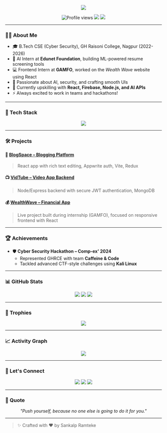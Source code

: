 <!-- Animated Typing Intro -->
<p align="center">
  <img src="https://readme-typing-svg.demolab.com?font=Fira+Code&size=24&pause=1000&center=true&vCenter=true&width=435&lines=Hi+I'm+Sankalp+Ramteke;Cyber+Security+Student+%7C+Frontend+Developer;React+%7C+Tailwind+%7C+Node+%7C+AI+Intern;Hackathon+Enthusiast+%7C+Team+Player" />
</p>

<!-- Visitor Badge and Profile Stats -->
<p align="center">
  <img src="https://komarev.com/ghpvc/?username=sankalpramteke&style=flat-square&color=blue" alt="Profile views" />
  <img src="https://img.shields.io/github/followers/sankalpramteke?style=social" />
  <img src="https://img.shields.io/github/stars/sankalpramteke?style=social" />
</p>

---

### 👨‍💻 About Me

- 🎓 B.Tech CSE (Cyber Security), GH Raisoni College, Nagpur (2022-2026)
- 💼 AI Intern at **Edunet Foundation**, building ML-powered resume screening tools
- 💻 Frontend Intern at **GAMFO**, worked on the *Wealth Wave* website using React
- 🚀 Passionate about AI, security, and crafting smooth UIs
- 🧠 Currently upskilling with **React, Firebase, Node.js, and AI APIs**
- ⚡ Always excited to work in teams and hackathons!

---

### 🚀 Tech Stack

<p align="center">
  <img src="https://skillicons.dev/icons?i=html,css,js,react,tailwind,nodejs,express,py,cpp,c,git,figma,mongodb,firebase,postman" />
</p>

---

### 🛠 Projects

#### 📝 [BlogSpace – Blogging Platform](https://github.com/sankalpramteke/Blogging-Website)
> React app with rich text editing, Appwrite auth, Vite, Redux

#### 📺 [VidTube – Video App Backend](https://github.com/sankalpramteke/vidtube)
> Node/Express backend with secure JWT authentication, MongoDB

#### 💰 [WealthWave – Financial App](https://wealthwavetech.vercel.app/)
> Live project built during internship (GAMFO), focused on responsive frontend with React

---

### 🏆 Achievements

- 🛡 **Cyber Security Hackathon – Comp-ex' 2024**
  - Represented GHRCE with team **Caffeine & Code**
  - Tackled advanced CTF-style challenges using **Kali Linux**

---

### 📊 GitHub Stats

<p align="center">
  <img src="https://github-readme-stats.vercel.app/api?username=sankalpramteke&show_icons=true&theme=radical" />
  <img src="https://github-readme-streak-stats.herokuapp.com?user=sankalpramteke&theme=radical" />
  <img src="https://github-readme-stats.vercel.app/api/top-langs/?username=sankalpramteke&layout=compact&theme=radical" />
</p>

---

### 🏅 Trophies

<p align="center">
  <img src="https://github-profile-trophy.vercel.app/?username=sankalpramteke&theme=onedark&no-frame=true&no-bg=true&margin-w=4" />
</p>

---

### 📈 Activity Graph

<p align="center">
  <img src="https://github-readme-activity-graph.vercel.app/graph?username=sankalpramteke&bg_color=0d1117&color=58a6ff&line=4c8ed9&point=1abc9c&area=true&hide_border=true" />
</p>

---

### 🔗 Let's Connect

<p align="center">
  <a href="https://linkedin.com/in/sankalp-ramteke-35a83224a/"><img src="https://img.shields.io/badge/LinkedIn-blue?logo=linkedin&style=for-the-badge" /></a>
  <a href="mailto:sankalpramteke74@gmail.com"><img src="https://img.shields.io/badge/Gmail-D14836?logo=gmail&style=for-the-badge&logoColor=white" /></a>
  <a href="https://instagram.com/sankalp.codes"><img src="https://img.shields.io/badge/Instagram-%23E4405F?logo=instagram&style=for-the-badge&logoColor=white" /></a>
</p>

---

### 💬 Quote

<p align="center"><i>"Push yourself, because no one else is going to do it for you."</i></p>

---

> ✨ Crafted with ❤️ by Sankalp Ramteke

